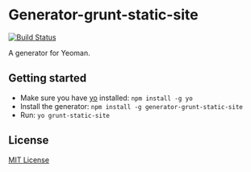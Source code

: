 # Generator-grunt-static-site
[![Build Status](https://secure.travis-ci.org/sethvincent/generator-grunt-static-site.png?branch=master)](https://travis-ci.org/sethvincent/generator-grunt-static-site)

A generator for Yeoman.

## Getting started
- Make sure you have [yo](https://github.com/yeoman/yo) installed:
    `npm install -g yo`
- Install the generator: `npm install -g generator-grunt-static-site`
- Run: `yo grunt-static-site`

## License
[MIT License](http://en.wikipedia.org/wiki/MIT_License)
